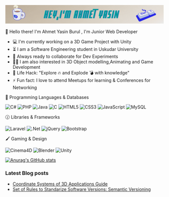 ![Hey I'm Ahmet](gifLast.gif)

👋 Hello there! I'm Ahmet Yasin Burul , I'm Junior Web Developer
- 💻 I'm currently working on a 3D Game Project with Unity
- ⏳ I am a Software Engineering student in Uskudar University
- 🚀 Always ready to collaborate for Dev Experiments
- 👨‍💻 I am also interested in 3D Object modelling,Animating and Game Development
- 🎯 Life Hack: "Explore 🔥 and Explode 💣 with knowledge"
- ⚡ Fun fact: I love to attend Meetups for learning & Conferences for Networking

🧠 Programming Languages & Databases

<img alt="C#" src="https://img.shields.io/badge/c%23-%23239120.svg?&style=for-the-badge&logo=c-sharp&logoColor=white"/> <img alt="PHP" src="https://img.shields.io/badge/php-%23777BB4.svg?&style=for-the-badge&logo=php&logoColor=white"/> <img alt="Java" src="https://img.shields.io/badge/java-%23ED8B00.svg?&style=for-the-badge&logo=java&logoColor=white"/> <img alt="C" src="https://img.shields.io/badge/c-%2300599C.svg?&style=for-the-badge&logo=c&logoColor=white"/> <img alt="HTML5" src="https://img.shields.io/badge/html5-%23E34F26.svg?&style=for-the-badge&logo=html5&logoColor=white"/> <img alt="CSS3" src="https://img.shields.io/badge/css3-%231572B6.svg?&style=for-the-badge&logo=css3&logoColor=white"/> <img alt="JavaScript" src="https://img.shields.io/badge/javascript-%23323330.svg?&style=for-the-badge&logo=javascript&logoColor=%23F7DF1E"/> <img alt="MySQL" src="https://img.shields.io/badge/mysql-%2300f.svg?&style=for-the-badge&logo=mysql&logoColor=white"/>

🕜 Libraries & Frameworks

<img alt="Laravel" src="https://img.shields.io/badge/laravel-%23FF2D20.svg?&style=for-the-badge&logo=laravel&logoColor=white"/> <img alt=".Net" src="https://img.shields.io/badge/.NET-5C2D91?style=for-the-badge&logo=.net&logoColor=white"/> <img alt="jQuery" src="https://img.shields.io/badge/jquery-%230769AD.svg?&style=for-the-badge&logo=jquery&logoColor=white"/> <img alt="Bootstrap" src="https://img.shields.io/badge/bootstrap-%23563D7C.svg?&style=for-the-badge&logo=bootstrap&logoColor=white"/>  

🖌️ Gaming & Design

<img alt="Cinema4D" src="https://img.shields.io/badge/-Cinema%204D-399D9C?logo=Cinema-4D&logoColor=FFFFFF&style=for-the-badge"/> <img alt="Blender" src="https://img.shields.io/badge/blender-%23F5792A.svg?&style=for-the-badge&logo=blender&logoColor=white"/> <img alt="Unity" src="https://img.shields.io/badge/unity-%23000000.svg?&style=for-the-badge&logo=unity&logoColor=white"/>

[![Anurag's GitHub stats](https://github-readme-stats.vercel.app/api?username=ahmetbrl38)](https://github.com/ahmetbrl38/github-readme-stats)

### Latest Blog posts
<!-- BLOG-POST-LIST:START -->
- [Coordinate Systems of 3D Applications Guide](https://ahmetyasinburul.medium.com/coordinate-systems-of-3d-applications-guide-ddfa2194ed88?source=rss-9b5502f8e35------2)
- [Set of Rules to Standarize Software Versions: Semantic Versioning](https://ahmetyasinburul.medium.com/set-of-rules-to-standarize-software-versions-semantic-versioning-b7f71f71851e?source=rss-9b5502f8e35------2)
<!-- BLOG-POST-LIST:END -->

